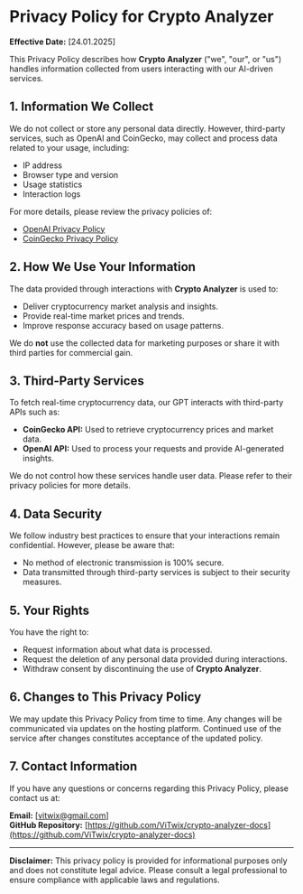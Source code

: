 # Privacy Policy for Crypto Analyzer

**Effective Date:** [24.01.2025]  

This Privacy Policy describes how **Crypto Analyzer** ("we", "our", or "us") handles information collected from users interacting with our AI-driven services.

## 1. Information We Collect  

We do not collect or store any personal data directly. However, third-party services, such as OpenAI and CoinGecko, may collect and process data related to your usage, including:  
- IP address  
- Browser type and version  
- Usage statistics  
- Interaction logs  

For more details, please review the privacy policies of:  
- [OpenAI Privacy Policy](https://openai.com/privacy)  
- [CoinGecko Privacy Policy](https://www.coingecko.com/en/privacy)  

## 2. How We Use Your Information  

The data provided through interactions with **Crypto Analyzer** is used to:  
- Deliver cryptocurrency market analysis and insights.  
- Provide real-time market prices and trends.  
- Improve response accuracy based on usage patterns.  

We do **not** use the collected data for marketing purposes or share it with third parties for commercial gain.

## 3. Third-Party Services  

To fetch real-time cryptocurrency data, our GPT interacts with third-party APIs such as:  
- **CoinGecko API:** Used to retrieve cryptocurrency prices and market data.  
- **OpenAI API:** Used to process your requests and provide AI-generated insights.  

We do not control how these services handle user data. Please refer to their privacy policies for more details.

## 4. Data Security  

We follow industry best practices to ensure that your interactions remain confidential. However, please be aware that:  
- No method of electronic transmission is 100% secure.  
- Data transmitted through third-party services is subject to their security measures.

## 5. Your Rights  

You have the right to:  
- Request information about what data is processed.  
- Request the deletion of any personal data provided during interactions.  
- Withdraw consent by discontinuing the use of **Crypto Analyzer**.

## 6. Changes to This Privacy Policy  

We may update this Privacy Policy from time to time. Any changes will be communicated via updates on the hosting platform. Continued use of the service after changes constitutes acceptance of the updated policy.

## 7. Contact Information  

If you have any questions or concerns regarding this Privacy Policy, please contact us at:  

**Email:** [vitwix@gmail.com]  
**GitHub Repository:** [https://github.com/ViTwix/crypto-analyzer-docs](https://github.com/ViTwix/crypto-analyzer-docs)  

---

**Disclaimer:** This privacy policy is provided for informational purposes only and does not constitute legal advice. Please consult a legal professional to ensure compliance with applicable laws and regulations.
